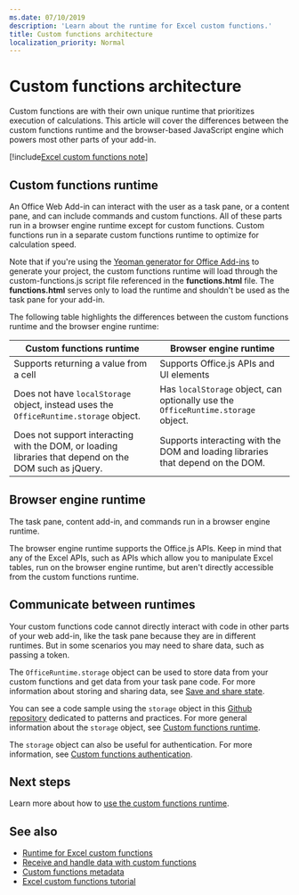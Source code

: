 ```yaml
---
ms.date: 07/10/2019
description: 'Learn about the runtime for Excel custom functions.'
title: Custom functions architecture
localization_priority: Normal
---
```

# Custom functions architecture

 Custom functions are with their own unique runtime that prioritizes execution of calculations. This article will cover the differences between the custom functions runtime and the browser-based JavaScript engine which powers most other parts of your add-in.

[!include[Excel custom functions note](../includes/excel-custom-functions-note.md)]

## Custom functions runtime

An Office Web Add-in can interact with the user as a task pane, or a content pane, and can include commands and custom functions. All of these parts run in a browser engine runtime except for custom functions. Custom functions run in a separate custom functions runtime to optimize for calculation speed.

Note that if you're using the [Yeoman generator for Office Add-ins](https://www.npmjs.com/package/generator-office) to generate your project, the custom functions runtime will load through the custom-functions.js script file referenced in the **functions.html** file. The **functions.html** serves only to load the runtime and shouldn't be used as the task pane for your add-in.

The following table highlights the differences between the custom functions runtime and the browser engine runtime:

| Custom functions runtime     | Browser engine runtime     |
|------------------------------------------------------------------    |--------------------------------------------------------------------------------------------------------------    |
| Supports returning a value from a cell     | Supports Office.js APIs and UI elements     |
| Does not have `localStorage` object, instead uses the `OfficeRuntime.storage` object.     | Has `localStorage` object, can optionally use the `OfficeRuntime.storage` object.     |
| Does not support interacting with the DOM, or loading libraries that depend on the DOM such as jQuery.    | Supports interacting with the DOM and loading libraries that depend on the DOM. |

## Browser engine runtime

The task pane, content add-in, and commands run in a browser engine runtime.

The browser engine runtime supports the Office.js APIs. Keep in mind that any of the Excel APIs, such as APIs which allow you to manipulate Excel tables, run on the browser engine runtime, but aren't directly accessible from the custom functions runtime.

## Communicate between runtimes

Your custom functions code cannot directly interact with code in other parts of your web add-in, like the task pane because they are in different runtimes. But in some scenarios you may need to share data, such as passing a token.

The `OfficeRuntime.storage` object can be used to store data from your custom functions and get data from your task pane code. For more information about storing and sharing data, see [Save and share state](custom-functions-save-state.md).

You can see a code sample using the `storage` object in this [Github repository](https://github.com/OfficeDev/PnP-OfficeAddins/tree/master/Excel-custom-functions/AsyncStorage) dedicated to patterns and practices.
For more general information about the `storage` object, see [Custom functions runtime](./custom-functions-runtime.md).

The `storage` object can also be useful for authentication. For more information, see [Custom functions authentication](custom-functions-authentication.md).

## Next steps
Learn more about how to [use the custom functions runtime](custom-functions-runtime.md).

## See also

* [Runtime for Excel custom functions](custom-functions-runtime.md)
* [Receive and handle data with custom functions](custom-functions-web-reqs.md)
* [Custom functions metadata](custom-functions-json.md)
* [Excel custom functions tutorial](../tutorials/excel-tutorial-create-custom-functions.md)
